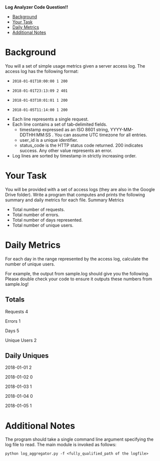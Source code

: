 __Log Analyzer Code Question!!__

- [Background](#background)
- [Your Task](#your-task)
- [Daily Metrics](#daily-metrics)
- [Additional Notes](#additional-notes)


# Background
You will a set of simple usage metrics given a server access log. The access log has the following format:

+ `2018-01-01T10:00:00 1 200`

+ `2018-01-01T23:13:09 2 401`

+ `2018-01-03T10:01:01 1 200`

+ `2018-01-05T11:14:00 1 200`

* Each line represents a single request.
* Each line contains a set of tab‐delimited fields.
    + timestamp expressed as an ISO 8601 string, YYYY-MM-DDTHH:MM:SS . You can assume UTC timezone for all entries.
    + user_id is a unique identifier.
    + status_code is the HTTP status code returned. 200 indicates success. Any other value represents an error.
* Log lines are sorted by timestamp in strictly increasing order.


# Your Task
You will be provided with a set of access logs (they are also in the Google Drive folder). Write a program that computes and prints the following summary and daily metrics for each file.
Summary Metrics
* Total number of requests.
* Total number of errors.
* Total number of days represented.
* Total number of unique users.


# Daily Metrics
For each day in the range represented by the access log, calculate the number of unique users.

For example, the output from sample.log should give you the following. Please double check your code to ensure it outputs these numbers from sample.log!

Totals
------
Requests 4

Errors 1

Days 5

Unique Users 2

Daily Uniques
-------------
2018-01-01 2

2018-01-02 0

2018-01-03 1

2018-01-04 0

2018-01-05 1


# Additional Notes
The program should take a single command line argument specifying the log file to read. The main module is invoked as follows:

`python log_aggregator.py -f <fully_qualified_path of the logfile>`
